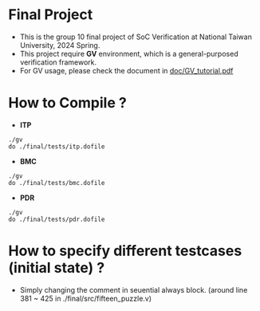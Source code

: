# Final Project
- This is the group 10 final project of SoC Verification at National Taiwan University, 2024 Spring.
- This project require **GV** environment, which is a general-purposed verification framework.
- For GV usage, please check the document in [doc/GV_tutorial.pdf](https://github.com/ntuee-socv/socv-1122/blob/main/doc/GV_tutorial.pdf)

# How to Compile ?
- **ITP**
```json=
./gv
do ./final/tests/itp.dofile
```
- **BMC**
```json=
./gv
do ./final/tests/bmc.dofile
```
- **PDR**
```json=
./gv
do ./final/tests/pdr.dofile
```

# How to specify different testcases (initial state) ?
- Simply changing the comment in seuential always block. (around line 381 ~ 425 in ./final/src/fifteen_puzzle.v)



